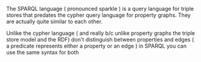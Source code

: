 The SPARQL language ( pronounced sparkle ) is a query language for triple stores that predates the cypher query language for property graphs. They are actually quite similar to each other.

Unlike the cypher language ( and really b/c unlike property graphs the triple store model and the RDF) don't distinguish between properties and edges ( a predicate represents either a property or an edge ) in SPARQL you can use the same syntax for both